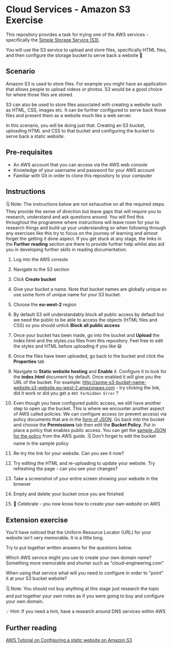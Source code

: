# Cloud Services - Amazon S3 Exercise

This repository provides a task for trying one of the AWS services - specifically the [Simple Storage Service (S3)](https://aws.amazon.com/s3/).

You will use the S3 service to upload and store files, specifically HTML files, and then configure the storage bucket to serve back a website 🙌

## Scenario

Amazon S3 is used to store files. For example you might have an application that allows people to upload videos or photos. S3 would be a good choice for where those files are stored.

S3 can also be used to store files associated with creating a website such as HTML, CSS, images etc. It can be further configured to serve back those files and present them as a website much like a web server.

In this scenario, you will be doing just that. Creating an S3 bucket, uploading HTML and CSS to that bucket and configuring the bucket to serve back a static website.

## Pre-requisites

- An AWS account that you can access via the AWS web console
- Knowledge of your username and password for your AWS account
- Familiar with Git in order to clone this repository to your computer

## Instructions

🗒️ Note: The instructions below are not exhaustive on all the required steps. They provide the sense of direction but leave gaps that will require you to research, understand and ask questions around. You will find this throughout the programme where instructions will leave room for your to research things and build up your understanding so when following through any exercises like this try to focus on the journey of learning and almost forget the getting it done aspect. If you get stuck at any stage, the links in the **Further reading** section are there to provide further help whilst also aid you in developing further skills in reading documentation.

1. Log into the AWS console

2. Navigate to the S3 section

3. Click **Create bucket**

4. Give your bucket a name. Note that bucket names are globally unique so use some form of unique name for your S3 bucket.

5. Choose the **eu-west-2** region

6. By default S3 will understandably block all public access by default but we need the public to be able to access the objects (HTML files and CSS) so you should untick **Block all public access**

7. Once your bucket has been made, go into the bucket and **Upload** the index.html and the styles.css files from this repository. Feel free to edit the styles and HTML before uploading if you like 😃

8. Once the files have been uploaded, go back to the bucket and click the **Properties** tab

9. Navigate to **Static website hosting** and **Enable** it. Configure it to look for the **index.html** document by default. Once enabled it will give you the URL of the bucket. For example: http://some-s3-bucket-name-website.s3-website.eu-west-2.amazonaws.com - try clicking the link, did it work or did you get a `403 Forbidden Error` ?

10. Even though you have configured public access, we still have another step to open up the bucket. This is where we encounter another aspect of AWS called policies. We can configure access (or prevent access) via policy documents that are in the [form of JSON](https://www.json.org/json-en.html). Go back into the bucket and choose the **Permissions** tab then edit the **Bucket Policy**. Put in place a policy that enables public access. You can get the [sample JSON for the policy](https://docs.aws.amazon.com/AmazonS3/latest/userguide/HostingWebsiteOnS3Setup.html#step4-add-bucket-policy-make-content-public) from the AWS guide. 🗒️ Don't forget to edit the bucket name in the sample policy

11. Re-try the link for your website. Can you see it now?

12. Try editing the HTML and re-uploading to update your website. Try refreshing the page - can you see your changes?

13. Take a screenshot of your entire screen showing your website in the browser

14. Empty and delete your bucket once you are finished

15. 🎉 Celebrate - you now know how to create your own website on AWS

## Extension exercise

You'll have noticed that the Uniform Resource Locator (URL) for your website isn't very memorable. It is a little long.

Try to put together written answers for the questions below.

Which AWS service might you use to create your own domain name? Something more memorable and shorter such as "cloud-engineering.com"

When using that service what will you need to configure in order to "point" it at your S3 bucket website?

🗒️ Note: You should not buy anything at this stage just research the topic and put together your own notes as if you were going to buy and configure your own domain.

💡 Hint: If you need a hint, have a research around DNS services within AWS

## Further reading

[AWS Tutorial on Configuring a static website on Amazon S3](https://docs.aws.amazon.com/AmazonS3/latest/userguide/HostingWebsiteOnS3Setup.html)



